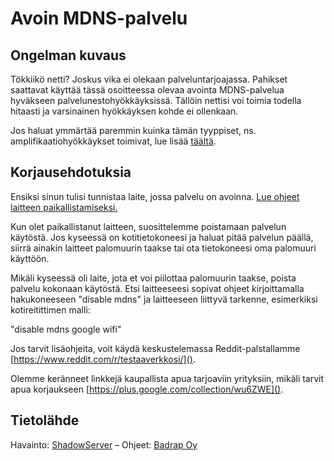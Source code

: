 # Avoin MDNS-palvelu

## Ongelman kuvaus

Tökkiikö netti? Joskus vika ei olekaan palveluntarjoajassa. Pahikset saattavat käyttää tässä osoitteessa olevaa avointa MDNS-palvelua hyväkseen palvelunestohyökkäyksissä. Tällöin nettisi voi toimia todella hitaasti ja varsinainen hyökkäyksen kohde ei ollenkaan.

Jos haluat ymmärtää paremmin kuinka tämän tyyppiset, ns. amplifikaatiohyökkäykset toimivat, lue lisää [täältä](./kategoriat.md#amplifikaatiohyokkaykset).

## Korjausehdotuksia

Ensiksi sinun tulisi tunnistaa laite, jossa palvelu on avoinna. [Lue ohjeet laitteen paikallistamiseksi.](./laitteen-paikallistaminen.md)

Kun olet paikallistanut laitteen, suosittelemme poistamaan palvelun käytöstä. Jos kyseessä on kotitietokoneesi ja haluat pitää palvelun päällä, siirrä ainakin laitteet palomuurin taakse tai ota tietokoneesi oma palomuuri käyttöön.

Mikäli kyseessä oli laite, jota et voi piilottaa palomuurin taakse, poista palvelu kokonaan käytöstä. Etsi laitteeseesi sopivat ohjeet kirjoittamalla hakukoneeseen "disable mdns" ja laitteeseen liittyvä tarkenne, esimerkiksi kotireitittimen malli:

"disable mdns google wifi"

Jos tarvit lisäohjeita, voit käydä keskustelemassa Reddit-palstallamme [https://www.reddit.com/r/testaaverkkosi/]().

Olemme keränneet linkkejä kaupallista apua tarjoaviin yrityksiin, mikäli tarvit apua korjaukseen [https://plus.google.com/collection/wu6ZWE]().

## Tietolähde

Havainto: [ShadowServer](https://www.shadowserver.org/) – Ohjeet: [Badrap Oy](https://badrap.io/)
